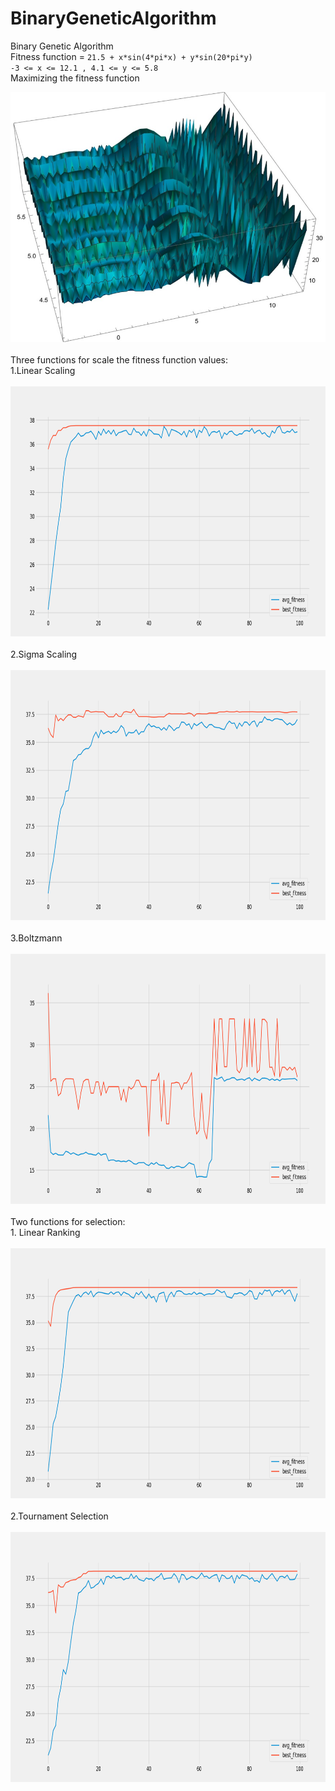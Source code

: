 # BinaryGeneticAlgorithm
Binary Genetic Algorithm
<br />Fitness function = `21.5 + x*sin(4*pi*x) + y*sin(20*pi*y)`
<br/> `-3 <= x <= 12.1 , 4.1 <= y <= 5.8`
<br/> Maximizing the fitness function

<img src="https://github.com/Mohammad-Hakemi22/BinaryGeneticAlgorithm/blob/master/func.jpeg" width="700" height="400"/>
<br>
<br>
Three functions for scale the fitness function values:<br>
1.Linear Scaling
<br>
<br>
<img src="https://github.com/Mohammad-Hakemi22/BinaryGeneticAlgorithm/blob/master/rws_linear.png" width="700" height="400"/>
<br>
<br>
2.Sigma Scaling
<br>
<br>
<img src="https://github.com/Mohammad-Hakemi22/BinaryGeneticAlgorithm/blob/master/rws_sigma.png" width="700" height="400"/>
<br>
<br>
3.Boltzmann
<br>
<br>
<img src="https://github.com/Mohammad-Hakemi22/BinaryGeneticAlgorithm/blob/master/rws_boltzmann.png" width="700" height="400"/>
<br>
<br>
Two functions for selection:
<br>
1. Linear Ranking
<br>
<br>
<img src="https://github.com/Mohammad-Hakemi22/BinaryGeneticAlgorithm/blob/master/linear_ranking.png" width="700" height="400"/>
<br>
<br>
2.Tournament Selection
<br>
<br>
<img src="https://github.com/Mohammad-Hakemi22/BinaryGeneticAlgorithm/blob/master/binary_tournament_selection.png" width="700" height="400"/>
<br>
<br>
